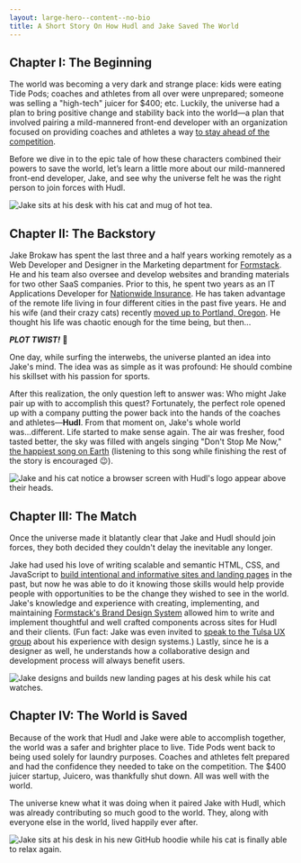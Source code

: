 ```yaml
---
layout: large-hero--content--no-bio
title: A Short Story On How Hudl and Jake Saved The World
---
```


## Chapter I: The Beginning

The world was becoming a very dark and strange place: kids were eating Tide Pods; coaches and athletes from all over were unprepared; someone was selling a "high-tech" juicer for $400; etc. Luckily, the universe had a plan to bring positive change and stability back into the world—a plan that involved pairing a mild-mannered front-end developer with an organization focused on providing coaches and athletes a way <a href="https://www.hudl.com/about" target="_blank" md_>to stay ahead of the competition</a>.

Before we dive in to the epic tale of how these characters combined their powers to save the world, let’s learn a little more about our mild-mannered front-end developer, Jake, and see why the universe felt he was the right person to join forces with Hudl.

<div class="margin-top-30 margin-bottom-50">
  <img data-src="{{ site.baseurl }}/hudl/chapter-i.svg" alt="Jake sits at his desk with his cat and mug of hot tea.">
</div>

## Chapter II: The Backstory

Jake Brokaw has spent the last three and a half years working remotely as a Web Developer and Designer in the Marketing department for <a href="https://formstack.com" target="_blank" md_>Formstack</a>. He and his team also oversee and develop websites and branding materials for two other SaaS companies. Prior to this, he spent two years as an IT Applications Developer for <a href="https://www.nationwide.com/" target="_blank" md_>Nationwide Insurance</a>. He has taken advantage of the remote life living in four different cities in the past five years. He and his wife (and their crazy cats) recently <a href="/moving-to-the-northwest" target="_blank" md_>moved up to Portland, Oregon</a>. He thought his life was chaotic enough for the time being, but then...

_**PLOT TWIST!**_ 💨

One day, while surfing the interwebs, the universe planted an idea into Jake's mind. The idea was as simple as it was profound: He should combine his skillset with his passion for sports.

After this realization, the only question left to answer was: Who might Jake pair up with to accomplish this quest? Fortunately, the perfect role opened up with a company putting the power back into the hands of the coaches and athletes—**Hudl**. From that moment on, Jake's whole world was...different. Life started to make sense again. The air was fresher, food tasted better, the sky was filled with angels singing "Don't Stop Me Now," <a href="https://www.good.is/articles/happiest-song-on-earth" target="_blank" md_>the happiest song on Earth</a> (listening to this song while finishing the rest of the story is encouraged 😉).


<div class="margin-top-30 margin-bottom-50">
  <img data-src="{{ site.baseurl }}/hudl/chapter-ii.svg" alt="Jake and his cat notice a browser screen with Hudl's logo appear above their heads.">
</div>

## Chapter III: The Match

Once the universe made it blatantly clear that Jake and Hudl should join forces, they both decided they couldn't delay the inevitable any longer.

Jake had used his love of writing scalable and semantic HTML, CSS, and JavaScript to <a href="/work" target="_blank" md_>build intentional and informative sites and landing pages</a> in the past, but now he was able to do it knowing those skills would help provide people with opportunities to be the change they wished to see in the world. Jake's knowledge and experience with creating, implementing, and maintaining <a href="https://formstack.com/brand/" target="_blank" md_>Formstack's Brand Design System</a> allowed him to write and implement thoughtful and well crafted components across sites for Hudl and their clients. (Fun fact: Jake was even invited to <a href="https://www.instagram.com/p/BaG8lvUlkcj/?taken-by=jacobrokaw" target="_blank" md_>speak to the Tulsa UX group</a> about his experience with design systems.) Lastly, since he is a designer as well, he understands how a collaborative design and development process will always benefit users.

<div class="margin-top-30 margin-bottom-50">
  <img data-src="{{ site.baseurl }}/hudl/chapter-iii.svg" alt="Jake designs and builds new landing pages at his desk while his cat watches.">
</div>

## Chapter IV: The World is Saved

Because of the work that Hudl and Jake were able to accomplish together, the world was a safer and brighter place to live. Tide Pods went back to being used solely for laundry purposes. Coaches and athletes felt prepared and had the confidence they needed to take on the competition. The $400 juicer startup, Juicero, was thankfully shut down. All was well with the world.

The universe knew what it was doing when it paired Jake with Hudl, which was already contributing so much good to the world. They, along with everyone else in the world, lived happily ever after.

<div class="margin-top-30">
  <img data-src="{{ site.baseurl }}/hudl/chapter-iv.svg" alt="Jake sits at his desk in his new GitHub hoodie while his cat is finally able to relax again.">
</div>
